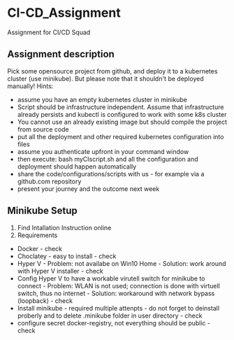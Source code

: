 # CI-CD_Assignment
Assignment for CI/CD Squad

## Assignment description
Pick some opensource project from github, and deploy it to a kubernetes cluster (use minikube).
But please note that it shouldn't be deployed manually!
Hints:
- assume you have an empty kubernetes cluster in minikube
- Script should be infrastructure independent. Assume that infrastructure already persists and kubectl is configured to work with some k8s cluster
- You cannot use an already existing image but should compile the project from source code 
- put all the deployment and other required kubernetes configuration into files
- assume you authenticate upfront in your command window
- then execute: bash myCIscript.sh and all the configuration and deployment should happen automatically
- share the code/configurations/scripts with us - for example via a github.com repository
- present your journey and the outcome next week

## Minikube Setup
1. Find Intallation Instruction online
2. Requirements 
  - Docker - check
  - Choclatey - easy to install - check
  - Hyper V - Problem: not availabe on Win10 Home - Solution: work around with Hyper V installer - check
  - Config Hyper V to have a workable virutell switch for minikube to connect - Problem: WLAN is not used; connection is done with virtuell switch, thus no internet - Solution: workaround with network bypass (loopback) - check
  - Install minikube - required multiple attenpts - do not forget to deinstall proberly and to delete .minikube folder in user directory - check
  - configure secret docker-registry, not everything should be public - check


